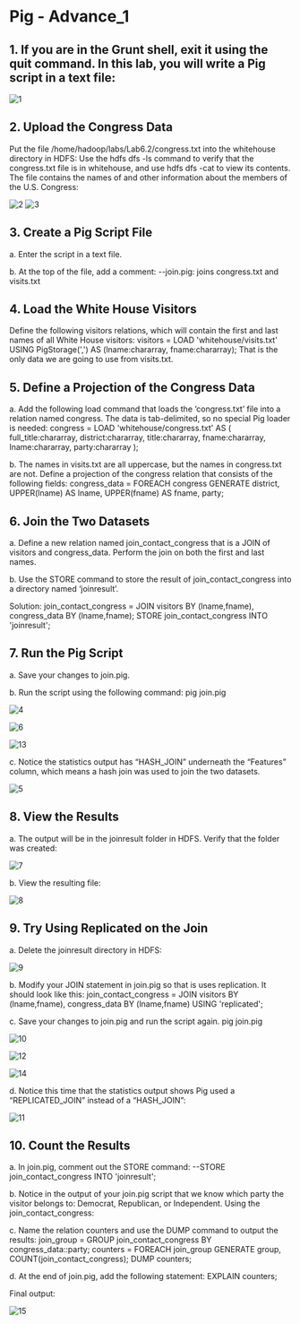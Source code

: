 # Pig - Advance_1

## 1. If you are in the Grunt shell, exit it using the quit command. In this lab, you will write a Pig script in a text file:

![1](https://user-images.githubusercontent.com/63635471/88557028-570dd080-d047-11ea-80a7-6278307daac0.PNG)


## 2. Upload the Congress Data
Put the file /home/hadoop/labs/Lab6.2/congress.txt into the whitehouse directory in HDFS:
Use the hdfs dfs -ls command to verify that the congress.txt file is in whitehouse, and use hdfs dfs -cat to view its contents. The file contains the names of and other information about the members of the U.S. Congress:

![2](https://user-images.githubusercontent.com/63635471/88557035-59702a80-d047-11ea-9f62-075b67780df3.PNG)
![3](https://user-images.githubusercontent.com/63635471/88557036-5a08c100-d047-11ea-8ba4-f09b1c10d5cf.PNG)

## 3. Create a Pig Script File
a. Enter the script in a text file.

b. At the top of the file, add a comment:
--join.pig: joins congress.txt and visits.txt

## 4. Load the White House Visitors
Define the following visitors relations, which will contain the first and last names of all White House visitors:
visitors = LOAD 'whitehouse/visits.txt' USING PigStorage(',') AS (lname:chararray, fname:chararray);
That is the only data we are going to use from visits.txt.

## 5. Define a Projection of the Congress Data
a. Add the following load command that loads the ‘congress.txt’ file into a relation named congress. The data is tab-delimited, so no special Pig loader is needed:
congress = LOAD 'whitehouse/congress.txt' AS (
full_title:chararray,
district:chararray,
title:chararray,
fname:chararray,
lname:chararray,
party:chararray
);

b. The names in visits.txt are all uppercase, but the names in congress.txt are not.
Define a projection of the congress relation that consists of the following fields:
congress_data = FOREACH congress GENERATE
district,
UPPER(lname) AS lname,
UPPER(fname) AS fname,
party;

## 6. Join the Two Datasets
a. Define a new relation named join_contact_congress that is a JOIN of visitors
and congress_data. Perform the join on both the first and last names.

b. Use the STORE command to store the result of join_contact_congress into a
directory named ‘joinresult’.

Solution:
join_contact_congress = JOIN visitors BY (lname,fname),
congress_data BY (lname,fname);
STORE join_contact_congress INTO 'joinresult';

## 7. Run the Pig Script
a. Save your changes to join.pig.

b. Run the script using the following command:
pig join.pig

![4](https://user-images.githubusercontent.com/63635471/88557051-5ecd7500-d047-11ea-8fbe-90ae12701ec4.PNG)

![6](https://user-images.githubusercontent.com/63635471/88557066-62f99280-d047-11ea-8347-114308fc2796.PNG)

![13](https://user-images.githubusercontent.com/63635471/88557097-6ab93700-d047-11ea-9566-4c7c46f6edcc.PNG)

c. Notice the statistics output has “HASH_JOIN” underneath the “Features” column, which means a hash join was used to join the two datasets.

![5](https://user-images.githubusercontent.com/63635471/88557061-61c86580-d047-11ea-94f9-9d8e34fe6ac0.PNG)


## 8. View the Results
a. The output will be in the joinresult folder in HDFS. Verify that the folder was created:

![7](https://user-images.githubusercontent.com/63635471/88557071-642abf80-d047-11ea-9a37-f8cc3cca97db.PNG)


b. View the resulting file:

![8](https://user-images.githubusercontent.com/63635471/88557073-65f48300-d047-11ea-9975-0561dddd3f6f.PNG)


## 9. Try Using Replicated on the Join
a. Delete the joinresult directory in HDFS:

![9](https://user-images.githubusercontent.com/63635471/88557082-6856dd00-d047-11ea-8a7c-f201b4866c1a.PNG)

b. Modify your JOIN statement in join.pig so that is uses replication. It should look like this:
join_contact_congress = JOIN visitors BY (lname,fname),
congress_data BY (lname,fname) USING 'replicated';

c. Save your changes to join.pig and run the script again.
pig join.pig

![10](https://user-images.githubusercontent.com/63635471/88557086-68ef7380-d047-11ea-93aa-537aeef51f24.PNG)

![12](https://user-images.githubusercontent.com/63635471/88557095-6a20a080-d047-11ea-8f58-8840a3098e9f.PNG)

![14](https://user-images.githubusercontent.com/63635471/88557101-6bea6400-d047-11ea-88f1-877c5064f032.PNG)

d. Notice this time that the statistics output shows Pig used a “REPLICATED_JOIN” instead of a “HASH_JOIN”:

![11](https://user-images.githubusercontent.com/63635471/88557090-69880a00-d047-11ea-96ad-df7d6d27b219.PNG)


## 10. Count the Results
a. In join.pig, comment out the STORE command:
--STORE join_contact_congress INTO 'joinresult';

b. Notice in the output of your join.pig script that we know which party the visitor belongs to: Democrat, Republican, or Independent. Using the join_contact_congress:

c. Name the relation counters and use the DUMP command to output the results:
join_group = GROUP join_contact_congress
BY congress_data::party;
counters = FOREACH join_group GENERATE group,
COUNT(join_contact_congress);
DUMP counters;

d. At the end of join.pig, add the following statement:
EXPLAIN counters;

Final output:

![15](https://user-images.githubusercontent.com/63635471/88557105-6c82fa80-d047-11ea-8c9e-f4247ee46cc1.PNG)

